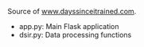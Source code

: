 Source of www.dayssinceitrained.com.

- app.py: Main Flask application
- dsir.py: Data processing functions
